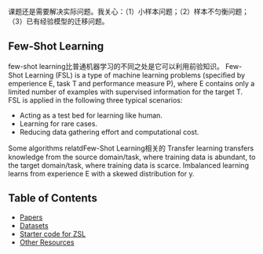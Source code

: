 课题还是需要解决实际问题。我关心：（1）小样本问题；（2）样本不匀衡问题；（3）已有经验模型的迁移问题。

## Few-Shot Learning
few-shot learning比普通机器学习的不同之处是它可以利用前验知识。
Few-Shot Learning (FSL) is a type of machine learning problems (specified by emperience E, task T and performance measure P), where E contains only a limited number of examples with supervised information for the target T.
FSL is applied in the following three typical scenarios:
- Acting as a test bed for learning like human. 
- Learning for rare cases. 
- Reducing data gathering effort and computational cost. 

Some algorithms relatdFew-Shot Learning相关的
Transfer learning transfers knowledge from the source domain/task, where training data is abundant, to the target domain/task, where training data is scarce. 
Imbalanced learning learns from experience E with a skewed distribution for y. 




## Table of Contents
+ [Papers](#Papers)
+ [Datasets](#Datasets)
+ [Starter code for ZSL](#Starter-Code)
+ [Other Resources](#Other-resources)
